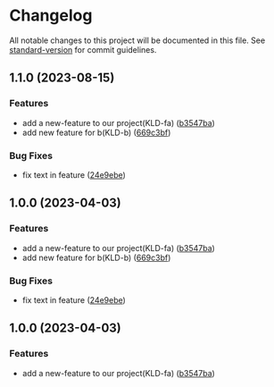 # Changelog

All notable changes to this project will be documented in this file. See [standard-version](https://github.com/conventional-changelog/standard-version) for commit guidelines.

## 1.1.0 (2023-08-15)


### Features

* add a new-feature to our project(KLD-fa) ([b3547ba](https://github.com/Faraz1995/changelog/commit/b3547ba609044ca01d73516856645b2b76c14003))
* add new feature for b(KLD-b) ([669c3bf](https://github.com/Faraz1995/changelog/commit/669c3bf76dae1438dfcd3f7609de1a980151f579))


### Bug Fixes

* fix text in feature ([24e9ebe](https://github.com/Faraz1995/changelog/commit/24e9ebe3aa57bfc4334bd2534b5f169445e069b0))

## 1.0.0 (2023-04-03)


### Features

* add a new-feature to our project(KLD-fa) ([b3547ba](https://github.com/Faraz1995/changelog/commit/b3547ba609044ca01d73516856645b2b76c14003))
* add new feature for b(KLD-b) ([669c3bf](https://github.com/Faraz1995/changelog/commit/669c3bf76dae1438dfcd3f7609de1a980151f579))


### Bug Fixes

* fix text in feature ([24e9ebe](https://github.com/Faraz1995/changelog/commit/24e9ebe3aa57bfc4334bd2534b5f169445e069b0))

## 1.0.0 (2023-04-03)


### Features

* add a new-feature to our project(KLD-fa) ([b3547ba](https://github.com/Faraz1995/changelog/commit/b3547ba609044ca01d73516856645b2b76c14003))
